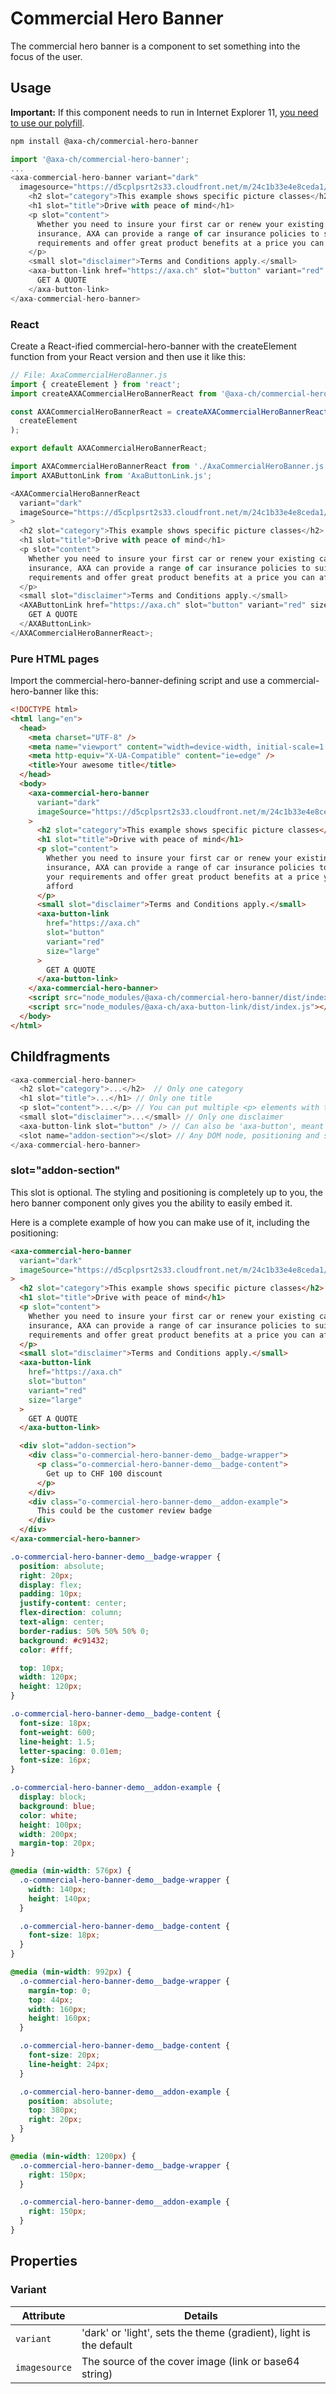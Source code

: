 # Commercial Hero Banner

The commercial hero banner is a component to set something into the focus of the user.

## Usage

**Important:** If this component needs to run in Internet Explorer 11, [you need to use our polyfill](https://github.com/axa-ch/patterns-library/tree/develop/src/components/05-utils/polyfill).

```bash
npm install @axa-ch/commercial-hero-banner
```

```js
import '@axa-ch/commercial-hero-banner';
...
<axa-commercial-hero-banner variant="dark"
  imagesource="https://d5cplpsrt2s33.cloudfront.net/m/24c1b33e4e8ceda1/WIDE_1440_560_X2-hero_kv_neu_kv_breit_web.jpg">
    <h2 slot="category">This example shows specific picture classes</h2>
    <h1 slot="title">Drive with peace of mind</h1>
    <p slot="content">
      Whether you need to insure your first car or renew your existing car
      insurance, AXA can provide a range of car insurance policies to suit your
      requirements and offer great product benefits at a price you can afford
    </p>
    <small slot="disclaimer">Terms and Conditions apply.</small>
    <axa-button-link href="https://axa.ch" slot="button" variant="red" size="large">
      GET A QUOTE
    </axa-button-link>
</axa-commercial-hero-banner>
```

### React

Create a React-ified commercial-hero-banner with the createElement function from your React version and then use it like this:

```js
// File: AxaCommercialHeroBanner.js
import { createElement } from 'react';
import createAXACommercialHeroBannerReact from '@axa-ch/commercial-hero-banner/lib/index.react';

const AXACommercialHeroBannerReact = createAXACommercialHeroBannerReact(
  createElement
);

export default AXACommercialHeroBannerReact;
```

```js
import AXACommercialHeroBannerReact from './AxaCommercialHeroBanner.js';
import AXAButtonLink from 'AxaButtonLink.js';

<AXACommercialHeroBannerReact
  variant="dark"
  imageSource="https://d5cplpsrt2s33.cloudfront.net/m/24c1b33e4e8ceda1/WIDE_1440_560_X2-hero_kv_neu_kv_breit_web.jpg"
>
  <h2 slot="category">This example shows specific picture classes</h2>
  <h1 slot="title">Drive with peace of mind</h1>
  <p slot="content">
    Whether you need to insure your first car or renew your existing car
    insurance, AXA can provide a range of car insurance policies to suit your
    requirements and offer great product benefits at a price you can afford
  </p>
  <small slot="disclaimer">Terms and Conditions apply.</small>
  <AXAButtonLink href="https://axa.ch" slot="button" variant="red" size="large">
    GET A QUOTE
  </AXAButtonLink>
</AXACommercialHeroBannerReact>;
```

### Pure HTML pages

Import the commercial-hero-banner-defining script and use a commercial-hero-banner like this:

```html
<!DOCTYPE html>
<html lang="en">
  <head>
    <meta charset="UTF-8" />
    <meta name="viewport" content="width=device-width, initial-scale=1.0" />
    <meta http-equiv="X-UA-Compatible" content="ie=edge" />
    <title>Your awesome title</title>
  </head>
  <body>
    <axa-commercial-hero-banner
      variant="dark"
      imageSource="https://d5cplpsrt2s33.cloudfront.net/m/24c1b33e4e8ceda1/WIDE_1440_560_X2-hero_kv_neu_kv_breit_web.jpg"
    >
      <h2 slot="category">This example shows specific picture classes</h2>
      <h1 slot="title">Drive with peace of mind</h1>
      <p slot="content">
        Whether you need to insure your first car or renew your existing car
        insurance, AXA can provide a range of car insurance policies to suit
        your requirements and offer great product benefits at a price you can
        afford
      </p>
      <small slot="disclaimer">Terms and Conditions apply.</small>
      <axa-button-link
        href="https://axa.ch"
        slot="button"
        variant="red"
        size="large"
      >
        GET A QUOTE
      </axa-button-link>
    </axa-commercial-hero-banner>
    <script src="node_modules/@axa-ch/commercial-hero-banner/dist/index.js"></script>
    <script src="node_modules/@axa-ch/axa-button-link/dist/index.js"></script>
  </body>
</html>
```

## Childfragments

```js
<axa-commercial-hero-banner>
  <h2 slot="category">...</h2>  // Only one category
  <h1 slot="title">...</h1> // Only one title
  <p slot="content">...</p> // You can put multiple <p> elements with the 'content' slot
  <small slot="disclaimer">...</small> // Only one disclaimer
  <axa-button-link slot="button" /> // Can also be 'axa-button', meant as CTA (Call to Action)
  <slot name="addon-section"></slot> // Any DOM node, positioning and styling is the responsibility of the user
</axa-commercial-hero-banner>
```

### slot="addon-section"

This slot is optional. The styling and positioning is completely up to you, the hero banner component only gives you the ability to easily embed it.

Here is a complete example of how you can make use of it, including the positioning:

```html
<axa-commercial-hero-banner
  variant="dark"
  imageSource="https://d5cplpsrt2s33.cloudfront.net/m/24c1b33e4e8ceda1/WIDE_1440_560_X2-hero_kv_neu_kv_breit_web.jpg"
>
  <h2 slot="category">This example shows specific picture classes</h2>
  <h1 slot="title">Drive with peace of mind</h1>
  <p slot="content">
    Whether you need to insure your first car or renew your existing car
    insurance, AXA can provide a range of car insurance policies to suit your
    requirements and offer great product benefits at a price you can afford
  </p>
  <small slot="disclaimer">Terms and Conditions apply.</small>
  <axa-button-link
    href="https://axa.ch"
    slot="button"
    variant="red"
    size="large"
  >
    GET A QUOTE
  </axa-button-link>

  <div slot="addon-section">
    <div class="o-commercial-hero-banner-demo__badge-wrapper">
      <p class="o-commercial-hero-banner-demo__badge-content">
        Get up to CHF 100 discount
      </p>
    </div>
    <div class="o-commercial-hero-banner-demo__addon-example">
      This could be the customer review badge
    </div>
  </div>
</axa-commercial-hero-banner>
```

```css
.o-commercial-hero-banner-demo__badge-wrapper {
  position: absolute;
  right: 20px;
  display: flex;
  padding: 10px;
  justify-content: center;
  flex-direction: column;
  text-align: center;
  border-radius: 50% 50% 50% 0;
  background: #c91432;
  color: #fff;

  top: 10px;
  width: 120px;
  height: 120px;
}

.o-commercial-hero-banner-demo__badge-content {
  font-size: 18px;
  font-weight: 600;
  line-height: 1.5;
  letter-spacing: 0.01em;
  font-size: 16px;
}

.o-commercial-hero-banner-demo__addon-example {
  display: block;
  background: blue;
  color: white;
  height: 100px;
  width: 200px;
  margin-top: 20px;
}

@media (min-width: 576px) {
  .o-commercial-hero-banner-demo__badge-wrapper {
    width: 140px;
    height: 140px;
  }

  .o-commercial-hero-banner-demo__badge-content {
    font-size: 18px;
  }
}

@media (min-width: 992px) {
  .o-commercial-hero-banner-demo__badge-wrapper {
    margin-top: 0;
    top: 44px;
    width: 160px;
    height: 160px;
  }

  .o-commercial-hero-banner-demo__badge-content {
    font-size: 20px;
    line-height: 24px;
  }

  .o-commercial-hero-banner-demo__addon-example {
    position: absolute;
    top: 380px;
    right: 20px;
  }
}

@media (min-width: 1200px) {
  .o-commercial-hero-banner-demo__badge-wrapper {
    right: 150px;
  }

  .o-commercial-hero-banner-demo__addon-example {
    right: 150px;
  }
}
```

## Properties

### Variant

| Attribute     | Details                                                            |
| ------------- | ------------------------------------------------------------------ |
| `variant`     | 'dark' or 'light', sets the theme (gradient), light is the default |
| `imagesource` | The source of the cover image (link or base64 string)              |
